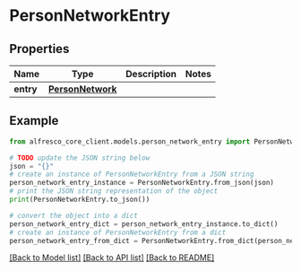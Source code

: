 # PersonNetworkEntry


## Properties

Name | Type | Description | Notes
------------ | ------------- | ------------- | -------------
**entry** | [**PersonNetwork**](PersonNetwork.md) |  | 

## Example

```python
from alfresco_core_client.models.person_network_entry import PersonNetworkEntry

# TODO update the JSON string below
json = "{}"
# create an instance of PersonNetworkEntry from a JSON string
person_network_entry_instance = PersonNetworkEntry.from_json(json)
# print the JSON string representation of the object
print(PersonNetworkEntry.to_json())

# convert the object into a dict
person_network_entry_dict = person_network_entry_instance.to_dict()
# create an instance of PersonNetworkEntry from a dict
person_network_entry_from_dict = PersonNetworkEntry.from_dict(person_network_entry_dict)
```
[[Back to Model list]](../README.md#documentation-for-models) [[Back to API list]](../README.md#documentation-for-api-endpoints) [[Back to README]](../README.md)


